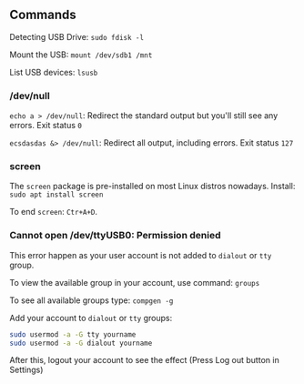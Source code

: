 ## Commands

Detecting USB Drive: ``sudo fdisk -l``

Mount the USB: ``mount /dev/sdb1 /mnt``

List USB devices: ``lsusb``

### /dev/null

``echo a > /dev/null``: Redirect the standard output but you'll still see any errors. Exit status ``0``

``ecsdasdas &> /dev/null``: Redirect all output, including errors. Exit status ``127``

### screen

The ``screen`` package is pre-installed on most Linux distros nowadays. Install: ``sudo apt install screen``

To end ``screen``: ``Ctr+A+D``.

### Cannot open /dev/ttyUSB0: Permission denied

This error happen as your user account is not added to ``dialout`` or ``tty`` group.

To view the available group in your account, use command: ``groups``

To see all available groups type: ``compgen -g``

Add your account to ``dialout`` or ``tty`` groups:

```sh
sudo usermod -a -G tty yourname
sudo usermod -a -G dialout yourname
```

After this, logout your account to see the effect (Press Log out button in Settings)